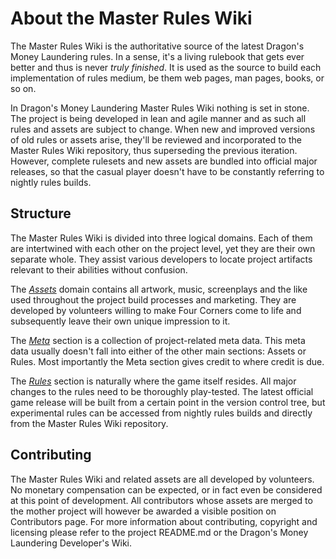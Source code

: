 # About the Master Rules Wiki

The Master Rules Wiki is the authoritative source of the latest Dragon's Money Laundering rules. In a sense, it's a living rulebook that gets ever better and thus is never *truly finished*. It is used as the source to build each implementation of rules medium, be them web pages, man pages, books, or so on.

In Dragon's Money Laundering Master Rules Wiki nothing is set in stone. The project is being developed in lean and agile manner and as such all rules and assets are subject to change. When new and improved versions of old rules or assets arise, they'll be reviewed and incorporated to the Master Rules Wiki repository, thus superseding the previous iteration. However, complete rulesets and new assets are bundled into official major releases, so that the casual player doesn't have to be constantly referring to nightly rules builds.

## Structure

The Master Rules Wiki is divided into three logical domains. Each of them are intertwined with each other on the project level, yet they are their own separate whole. They assist various developers to locate project artifacts relevant to their abilities without confusion.

The *[Assets](/assets/index)* domain contains all artwork, music, screenplays and the like used throughout the project build processes and marketing. They are developed by volunteers willing to make Four Corners come to life and subsequently leave their own unique impression to it.

The *[Meta](/meta/index)* section is a collection of project-related meta data. This meta data usually doesn't fall into either of the other main sections: Assets or Rules. Most importantly the Meta section gives credit to where credit is due.

The *[Rules](/rules/index)* section is naturally where the game itself resides. All major changes to the rules need to be thoroughly play-tested. The latest official game release will be built from a certain point in the version control tree, but experimental rules can be accessed from nightly rules builds and directly from the Master Rules Wiki repository.

## Contributing

The Master Rules Wiki and related assets are all developed by volunteers. No monetary compensation can be expected, or in fact even be considered at this point of development. All contributors whose assets are merged to the mother project  will however be awarded a visible position on Contributors page. For more information about contributing, copyright and licensing please refer to the project README.md or the Dragon's Money Laundering Developer's Wiki.

